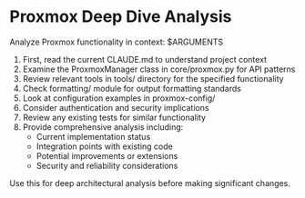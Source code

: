 # Proxmox Deep Dive Analysis

Analyze Proxmox functionality in context: $ARGUMENTS

1. First, read the current CLAUDE.md to understand project context
2. Examine the ProxmoxManager class in core/proxmox.py for API patterns
3. Review relevant tools in tools/ directory for the specified functionality
4. Check formatting/ module for output formatting standards
5. Look at configuration examples in proxmox-config/
6. Consider authentication and security implications
7. Review any existing tests for similar functionality
8. Provide comprehensive analysis including:
   - Current implementation status
   - Integration points with existing code
   - Potential improvements or extensions
   - Security and reliability considerations

Use this for deep architectural analysis before making significant changes.

